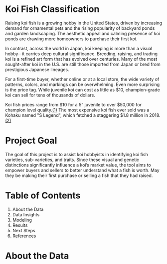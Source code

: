 # Koi Fish Classification

Raising koi fish is a growing hobby in the United States, driven by increasing demand for ornamental pets and the rising popularity of backyard ponds and garden landscaping. The aesthetic appeal and calming presence of koi ponds are drawing more homeowners to purchase their first koi.

In contrast, across the world in Japan, koi keeping is more than a visual hobby--it carries deep cultural significance. Breeding, raising, and trading koi is a refined art form that has evolved over centuries. Many of the most sought-after koi in the U.S. are still those imported from Japan or bred from prestigious Japanese lineages.

For a first-time buyer, whether online or at a local store, the wide variety of patterns, colors, and markings can be overwhelming. Even more surprising is the price tag. While juvenile koi can cost as little as $10, champion-grade koi can sell for tens of thousands of dollars.

Koi fish prices range from $10 for a 5” juvenile to over $50,000 for champion level quality.[(1)](https://www.kodamakoifarm.com/how-much-do-koi-fish-cost/)
The most expensive koi fish ever sold was a Kohaku named "S Legend", which fetched a staggering $1.8 million in 2018. [(2)](https://www.businessinsider.com/koi-fish-worth-millions-expensive-japan-2018-12)

# Project Goal

The goal of this project is to assist koi hobbyists in identifying koi fish varieties, sub-varieties, and traits. Since these visual and genetic distinctions significantly influence a koi’s market value, the tool aims to empower buyers and sellers to better understand what a fish is worth. May they be making their first purchase or selling a fish that they had raised.

# Table of Contents

1. About the Data
2. Data Insights
3. Modeling
4. Results
5. Next Steps
6. References

# About the Data
